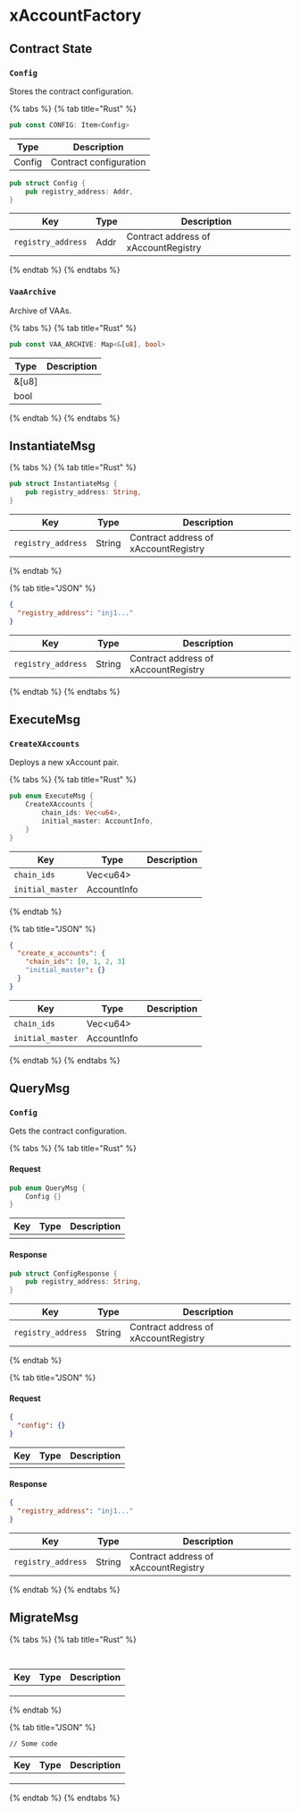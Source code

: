 # xAccountFactory

## Contract State

### `Config`

Stores the contract configuration.&#x20;

{% tabs %}
{% tab title="Rust" %}
```rust
pub const CONFIG: Item<Config>
```

| Type   | Description            |
| ------ | ---------------------- |
| Config | Contract configuration |

```rust
pub struct Config {
    pub registry_address: Addr, 
}
```

| Key                | Type | Description                          |
| ------------------ | ---- | ------------------------------------ |
| `registry_address` | Addr | Contract address of xAccountRegistry |
{% endtab %}
{% endtabs %}



### `VaaArchive`

Archive of VAAs.&#x20;

{% tabs %}
{% tab title="Rust" %}
```rust
pub const VAA_ARCHIVE: Map<&[u8], bool>
```

| Type   | Description |
| ------ | ----------- |
| &\[u8] |             |
| bool   |             |
{% endtab %}
{% endtabs %}



## InstantiateMsg

{% tabs %}
{% tab title="Rust" %}
```rust
pub struct InstantiateMsg {
    pub registry_address: String, 
}
```

| Key                | Type   | Description                          |
| ------------------ | ------ | ------------------------------------ |
| `registry_address` | String | Contract address of xAccountRegistry |
{% endtab %}

{% tab title="JSON" %}
```json
{
  "registry_address": "inj1..."
}
```

| Key                | Type   | Description                          |
| ------------------ | ------ | ------------------------------------ |
| `registry_address` | String | Contract address of xAccountRegistry |
{% endtab %}
{% endtabs %}



## ExecuteMsg

### `CreateXAccounts`

Deploys a new xAccount pair.&#x20;

{% tabs %}
{% tab title="Rust" %}
```rust
pub enum ExecuteMsg {
    CreateXAccounts {
        chain_ids: Vec<u64>, 
        initial_master: AccountInfo, 
    }
}
```

| Key              | Type        | Description |
| ---------------- | ----------- | ----------- |
| `chain_ids`      | Vec\<u64>   |             |
| `initial_master` | AccountInfo |             |
{% endtab %}

{% tab title="JSON" %}
```json
{
  "create_x_accounts": {
    "chain_ids": [0, 1, 2, 3]
    "initial_master": {}
  }
}
```

| Key              | Type        | Description |
| ---------------- | ----------- | ----------- |
| `chain_ids`      | Vec\<u64>   |             |
| `initial_master` | AccountInfo |             |
{% endtab %}
{% endtabs %}



## QueryMsg

### `Config`

Gets the contract configuration.&#x20;

{% tabs %}
{% tab title="Rust" %}
#### Request

```rust
pub enum QueryMsg {
    Config {}
}
```

| Key | Type | Description |
| --- | ---- | ----------- |
|     |      |             |

#### Response

```rust
pub struct ConfigResponse {
    pub registry_address: String, 
}
```

| Key                | Type   | Description                          |
| ------------------ | ------ | ------------------------------------ |
| `registry_address` | String | Contract address of xAccountRegistry |
{% endtab %}

{% tab title="JSON" %}
#### Request

```json
{
  "config": {}
}
```

| Key | Type | Description |
| --- | ---- | ----------- |
|     |      |             |

#### Response

```json
{
  "registry_address": "inj1..."
}
```

| Key                | Type   | Description                          |
| ------------------ | ------ | ------------------------------------ |
| `registry_address` | String | Contract address of xAccountRegistry |
{% endtab %}
{% endtabs %}



## MigrateMsg

{% tabs %}
{% tab title="Rust" %}
```
 
```

| Key | Type | Description |
| --- | ---- | ----------- |
|     |      |             |
|     |      |             |
|     |      |             |
{% endtab %}

{% tab title="JSON" %}
```
// Some code
```

| Key | Type | Description |
| --- | ---- | ----------- |
|     |      |             |
|     |      |             |
|     |      |             |
{% endtab %}
{% endtabs %}
